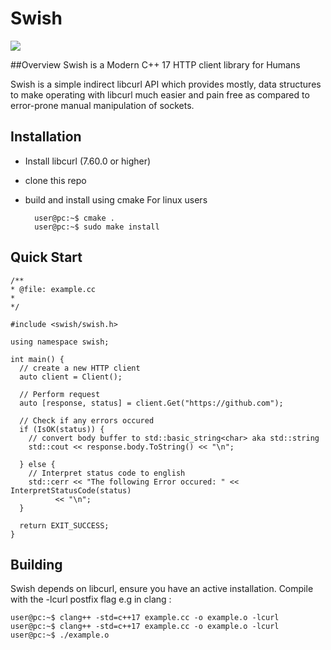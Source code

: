 # Swish
 
 ![](/home/lamar/Documents/workspace/c++/project/swish/assets/icon.png) 
 
##Overview 
Swish is a Modern C++ 17 HTTP client library for Humans

Swish is a simple indirect libcurl API which provides mostly, data structures to make operating with libcurl much easier and pain free as compared to error-prone manual manipulation of sockets.


## Installation
- Install libcurl (7.60.0 or higher)
- clone this repo
- build and install using cmake
For linux users
	
	
		user@pc:~$ cmake .
		user@pc:~$ sudo make install



## Quick Start
	
	/**
	* @file: example.cc
	*
	*/

	#include <swish/swish.h>

	using namespace swish;

	int main() {
	  // create a new HTTP client
	  auto client = Client();

	  // Perform request
	  auto [response, status] = client.Get("https://github.com");

	  // Check if any errors occured
	  if (IsOK(status)) {
	    // convert body buffer to std::basic_string<char> aka std::string
	    std::cout << response.body.ToString() << "\n";

	  } else {
	    // Interpret status code to english
	    std::cerr << "The following Error occured: " << InterpretStatusCode(status)
		      << "\n";
	  }

	  return EXIT_SUCCESS;
	}



## Building
Swish depends on libcurl, ensure you have an active installation.
Compile with the -lcurl postfix flag e.g in clang :
	
	
	user@pc:~$ clang++ -std=c++17 example.cc -o example.o -lcurl
	user@pc:~$ clang++ -std=c++17 example.cc -o example.o -lcurl
	user@pc:~$ ./example.o
